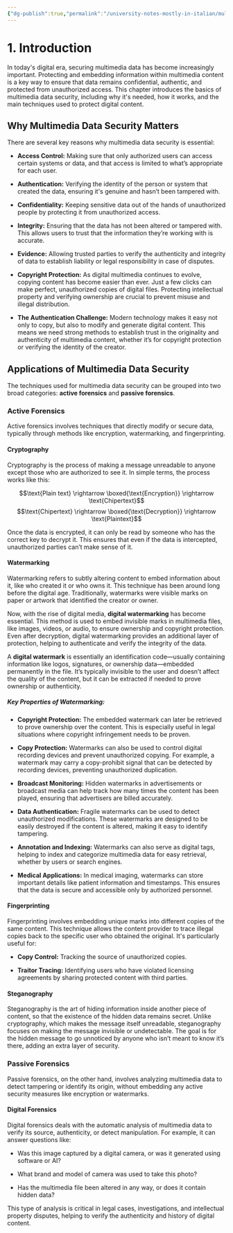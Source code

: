 ```yaml
---
{"dg-publish":true,"permalink":"/university-notes-mostly-in-italian/multimedia-data-security/theory/1-introduction/","created":"2024-10-10T11:34:33.678+02:00","updated":"2025-02-23T23:20:58.069+01:00"}
---
```


# 1. Introduction
In today's digital era, securing multimedia data has become increasingly important. Protecting and embedding information within multimedia content is a key way to ensure that data remains confidential, authentic, and protected from unauthorized access. This chapter introduces the basics of multimedia data security, including why it's needed, how it works, and the main techniques used to protect digital content.

## Why Multimedia Data Security Matters

There are several key reasons why multimedia data security is essential:

- **Access Control:** Making sure that only authorized users can access certain systems or data, and that access is limited to what’s appropriate for each user.
    
- **Authentication:** Verifying the identity of the person or system that created the data, ensuring it's genuine and hasn’t been tampered with.
    
- **Confidentiality:** Keeping sensitive data out of the hands of unauthorized people by protecting it from unauthorized access.
    
- **Integrity:** Ensuring that the data has not been altered or tampered with. This allows users to trust that the information they’re working with is accurate.
    
- **Evidence:** Allowing trusted parties to verify the authenticity and integrity of data to establish liability or legal responsibility in case of disputes.
    
- **Copyright Protection:** As digital multimedia continues to evolve, copying content has become easier than ever. Just a few clicks can make perfect, unauthorized copies of digital files. Protecting intellectual property and verifying ownership are crucial to prevent misuse and illegal distribution.
    
- **The Authentication Challenge:** Modern technology makes it easy not only to copy, but also to modify and generate digital content. This means we need strong methods to establish trust in the originality and authenticity of multimedia content, whether it’s for copyright protection or verifying the identity of the creator.
    

## Applications of Multimedia Data Security

The techniques used for multimedia data security can be grouped into two broad categories: **active forensics** and **passive forensics**.

### Active Forensics

Active forensics involves techniques that directly modify or secure data, typically through methods like encryption, watermarking, and fingerprinting.

#### Cryptography

Cryptography is the process of making a message unreadable to anyone except those who are authorized to see it.
In simple terms, the process works like this:

$$\text{Plain text} \rightarrow \boxed{\text{Encryption}} \rightarrow \text{Chipertext}$$ $$\text{Chipertext} \rightarrow \boxed{\text{Decryption}} \rightarrow \text{Plaintext}$$

Once the data is encrypted, it can only be read by someone who has the correct key to decrypt it. This ensures that even if the data is intercepted, unauthorized parties can’t make sense of it.

#### Watermarking

Watermarking refers to subtly altering content to embed information about it, like who created it or who owns it. This technique has been around long before the digital age. Traditionally, watermarks were visible marks on paper or artwork that identified the creator or owner.

Now, with the rise of digital media, **digital watermarking** has become essential. This method is used to embed invisible marks in multimedia files, like images, videos, or audio, to ensure ownership and copyright protection. Even after decryption, digital watermarking provides an additional layer of protection, helping to authenticate and verify the integrity of the data.

A **digital watermark** is essentially an identification code—usually containing information like logos, signatures, or ownership data—embedded permanently in the file. It’s typically invisible to the user and doesn’t affect the quality of the content, but it can be extracted if needed to prove ownership or authenticity.

##### Key Properties of Watermarking:

- **Copyright Protection:** The embedded watermark can later be retrieved to prove ownership over the content. This is especially useful in legal situations where copyright infringement needs to be proven.
    
- **Copy Protection:** Watermarks can also be used to control digital recording devices and prevent unauthorized copying. For example, a watermark may carry a copy-prohibit signal that can be detected by recording devices, preventing unauthorized duplication.
    
- **Broadcast Monitoring:** Hidden watermarks in advertisements or broadcast media can help track how many times the content has been played, ensuring that advertisers are billed accurately.
    
- **Data Authentication:** Fragile watermarks can be used to detect unauthorized modifications. These watermarks are designed to be easily destroyed if the content is altered, making it easy to identify tampering.
    
- **Annotation and Indexing:** Watermarks can also serve as digital tags, helping to index and categorize multimedia data for easy retrieval, whether by users or search engines.
    
- **Medical Applications:** In medical imaging, watermarks can store important details like patient information and timestamps. This ensures that the data is secure and accessible only by authorized personnel.
    

#### Fingerprinting

Fingerprinting involves embedding unique marks into different copies of the same content. This technique allows the content provider to trace illegal copies back to the specific user who obtained the original. It's particularly useful for:

- **Copy Control:** Tracking the source of unauthorized copies.
    
- **Traitor Tracing:** Identifying users who have violated licensing agreements by sharing protected content with third parties.
    

#### Steganography

Steganography is the art of hiding information inside another piece of content, so that the existence of the hidden data remains secret. Unlike cryptography, which makes the message itself unreadable, steganography focuses on making the message invisible or undetectable. The goal is for the hidden message to go unnoticed by anyone who isn’t meant to know it’s there, adding an extra layer of security.

### Passive Forensics

Passive forensics, on the other hand, involves analyzing multimedia data to detect tampering or identify its origin, without embedding any active security measures like encryption or watermarks.

#### Digital Forensics

Digital forensics deals with the automatic analysis of multimedia data to verify its source, authenticity, or detect manipulation. For example, it can answer questions like:

- Was this image captured by a digital camera, or was it generated using software or AI?
    
- What brand and model of camera was used to take this photo?
    
- Has the multimedia file been altered in any way, or does it contain hidden data?
    

This type of analysis is critical in legal cases, investigations, and intellectual property disputes, helping to verify the authenticity and history of digital content.